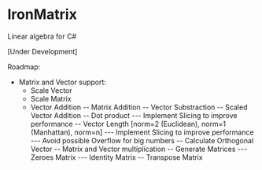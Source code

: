 # IronMatrix
Linear algebra for C#

[Under Development]

Roadmap:

- Matrix and Vector support:
  - Scale Vector
  - Scale Matrix
  - Vector Addition
-- Matrix Addition
-- Vector Substraction
-- Scaled Vector Addition
-- Dot product 
--- Implement Slicing to improve performance
-- Vector Length [norm=2 (Euclidean), norm=1 (Manhattan), norm=n]
--- Implement Slicing to improve performance
--- Avoid possible Overflow for big numbers
-- Calculate Orthogonal Vector
-- Matrix and Vector multiplication
-- Generate Matrices
--- Zeroes Matrix
--- Identity Matrix
-- Transpose Matrix
